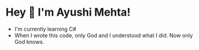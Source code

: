 # Hey 👋 I'm Ayushi Mehta!
- I'm currently learning C#
- When I wrote this code, only God and I understood what I did. Now only God knows.
